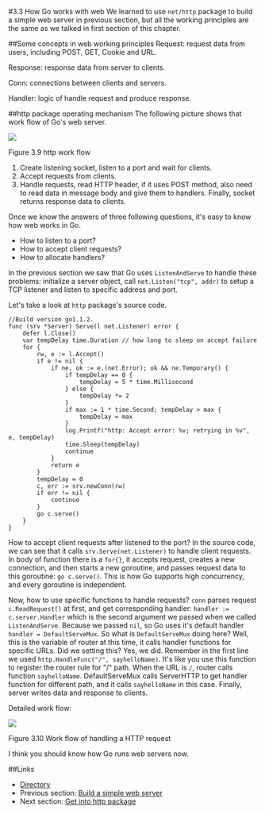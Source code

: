 #3.3 How Go works with web
We learned to use `net/http` package to build a simple web server in previous section, but all the working principles are the same as we talked in first section of this chapter.

##Some concepts in web working principles
Request: request data from users, including POST, GET, Cookie and URL.

Response: response data from server to clients.

Conn: connections between clients and servers.

Handler: logic of handle request and produce response.

##http package operating mechanism
The following picture shows that work flow of Go's web server.

![](images/3.3.http.png?raw=true)

Figure 3.9 http work flow

1. Create listening socket, listen to a port and wait for clients.
2. Accept requests from clients.
3. Handle requests, read HTTP header, if it uses POST method, also need to read data in message body and give them to handlers. Finally, socket returns response data to clients.

Once we know the answers of three following questions, it's easy to know how web works in Go.

- How to listen to a port?
- How to accept client requests?
- How to allocate handlers?

In the previous section we saw that Go uses `ListenAndServe` to handle these problems: initialize a server object, call `net.Listen("tcp", addr)` to setup a TCP listener and listen to specific address and port.

Let's take a look at `http` package's source code.

	//Build version go1.1.2.
	func (srv *Server) Serve(l net.Listener) error {
		defer l.Close()
		var tempDelay time.Duration // how long to sleep on accept failure
		for {
			rw, e := l.Accept()
			if e != nil {
				if ne, ok := e.(net.Error); ok && ne.Temporary() {
					if tempDelay == 0 {
						tempDelay = 5 * time.Millisecond
					} else {
						tempDelay *= 2
					}
					if max := 1 * time.Second; tempDelay > max {
						tempDelay = max
					}
					log.Printf("http: Accept error: %v; retrying in %v", e, tempDelay)
					time.Sleep(tempDelay)
					continue
				}
				return e
			}
			tempDelay = 0
			c, err := srv.newConn(rw)
			if err != nil {
				continue
			}
			go c.serve()
		}
	}

	
How to accept client requests after listened to the port? In the source code, we can see that it calls `srv.Serve(net.Listener)` to handle client requests. In body of function there is a `for{}`, it accepts request, creates a new connection, and then starts a new goroutine, and passes request data to this goroutine: `go c.serve()`. This is how Go supports high concurrency, and every goroutine is independent.

Now, how to use specific functions to handle requests? `conn` parses request `c.ReadRequest()` at first, and get corresponding handler: `handler := c.server.Handler` which is the second argument we passed when we called `ListenAndServe`. Because we passed `nil`, so Go uses it's default handler `handler = DefaultServeMux`. So what is `DefaultServeMux` doing here? Well, this is the variable of router at this time, it calls handler functions for specific URLs. Did we setting this? Yes, we did. Remember in the first line we used `http.HandleFunc("/", sayhelloName)`. It's like you use this function to register the router rule for "/" path. When the URL is `/`, router calls function `sayhelloName`. DefaultServeMux calls ServerHTTP to get handler function for different path, and it calls `sayhelloName` in this case. Finally, server writes data and response to clients.

Detailed work flow:

![](images/3.3.illustrator.png?raw=true)

Figure 3.10 Work flow of handling a HTTP request

I think you should know how Go runs web servers now.

##Links
- [Directory](preface.md)
- Previous section: [Build a simple web server](03.2.md)
- Next section: [Get into http package](03.4.md)
